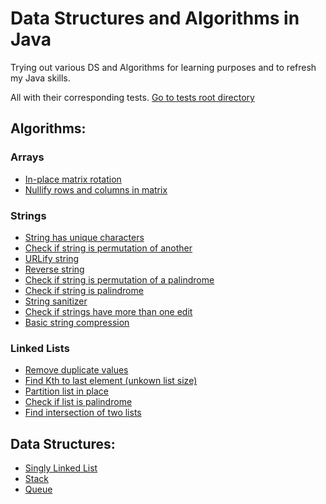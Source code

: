 # Data Structures and Algorithms in Java
Trying out various DS and Algorithms for learning purposes and to refresh my Java skills.

All with their corresponding tests. [Go to tests root directory](/src/test/java/anthonynsimon/)

## Algorithms:
### Arrays
- [In-place matrix rotation](/src/main/java/anthonynsimon/algorithms/arrays/MatrixRotation.java)
- [Nullify rows and columns in matrix](/src/main/java/anthonynsimon/algorithms/arrays/NullifyMatrix.java)

### Strings
- [String has unique characters](/src/main/java/anthonynsimon/algorithms/strings/UniqueCharacters.java)
- [Check if string is permutation of another](/src/main/java/anthonynsimon/algorithms/strings/PermutationMatch.java)
- [URLify string](/src/main/java/anthonynsimon/algorithms/strings/Urlifier.java)
- [Reverse string](/src/main/java/anthonynsimon/algorithms/strings/Reverser.java)
- [Check if string is permutation of a palindrome](/src/main/java/anthonynsimon/algorithms/strings/PermutationPalindrome.java)
- [Check if string is palindrome](/src/main/java/anthonynsimon/algorithms/strings/PalindromeChecker.java)
- [String sanitizer](/src/main/java/anthonynsimon/algorithms/strings/Sanitizer.java)
- [Check if strings have more than one edit](/src/main/java/anthonynsimon/algorithms/strings/OneEditChecker.java)
- [Basic string compression](/src/main/java/anthonynsimon/algorithms/strings/StringCompressor.java)

### Linked Lists
- [Remove duplicate values](/src/main/java/anthonynsimon/algorithms/lists/RemoveListDuplicates.java)
- [Find Kth to last element (unkown list size)](/src/main/java/anthonynsimon/algorithms/lists/FindKthToLast.java)
- [Partition list in place](/src/main/java/anthonynsimon/algorithms/lists/PartitionList.java)
- [Check if list is palindrome](/src/main/java/anthonynsimon/algorithms/lists/ListPalindromeChecker.java)
- [Find intersection of two lists](/src/main/java/anthonynsimon/algorithms/lists/ListIntersection.java)

## Data Structures:
- [Singly Linked List](/src/main/java/anthonynsimon/datastructures/LinkedList.java)
- [Stack](/src/main/java/anthonynsimon/datastructures/Stack.java)
- [Queue](/src/main/java/anthonynsimon/datastructures/Queue.java)